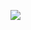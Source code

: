![](https://github-readme-stats.vercel.app/api?username=452MJ&count_private=true&show_icons=true&theme=dark)
